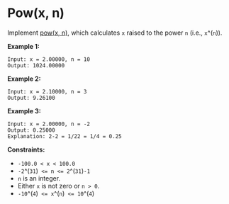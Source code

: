 # Pow(x, n)

Implement [pow(x, n)](http://www.cplusplus.com/reference/valarray/pow/),
which calculates `x` raised to the power `n` (i.e., `x`^(`n`)).

**Example 1:**

    Input: x = 2.00000, n = 10
    Output: 1024.00000
        
**Example 2:**

    Input: x = 2.10000, n = 3
    Output: 9.26100
        
**Example 3:**

    Input: x = 2.00000, n = -2
    Output: 0.25000
    Explanation: 2-2 = 1/22 = 1/4 = 0.25
        
**Constraints:**

- `-100.0 < x < 100.0`
- `-2`^(`31`)` <= n <= 2`^(`31`)`-1`
- `n` is an integer.
- Either `x` is not zero or `n > 0`.
- `-10`^(`4`)` <= x`^(`n`)` <= 10`^(`4`)
